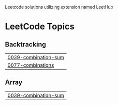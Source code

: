 Leetcode solutions utilizing extension named LeetHub

<!---LeetCode Topics Start-->
# LeetCode Topics
## Backtracking
|  |
| ------- |
| [0039-combination-sum](https://github.com/johnkimo5/leetcode-solutions/tree/master/0039-combination-sum) |
| [0077-combinations](https://github.com/johnkimo5/leetcode-solutions/tree/master/0077-combinations) |
## Array
|  |
| ------- |
| [0039-combination-sum](https://github.com/johnkimo5/leetcode-solutions/tree/master/0039-combination-sum) |
<!---LeetCode Topics End-->